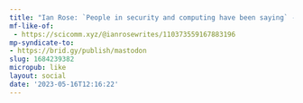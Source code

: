 ```yaml
---
title: "Ian Rose: `People in security and computing have been saying` - A science community for science communication."
mf-like-of:
 - https://scicomm.xyz/@ianrosewrites/110373559167883196
mp-syndicate-to:
- https://brid.gy/publish/mastodon
slug: 1684239382
micropub: like
layout: social
date: '2023-05-16T12:16:22'
---
```


